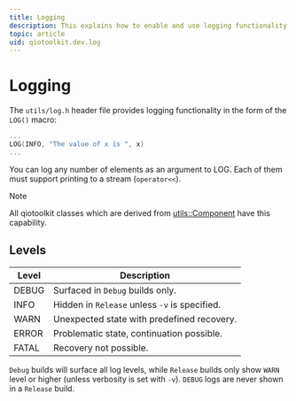 ```yaml
---
title: Logging
description: This explains how to enable and use logging functionality in qiotoolkit.
topic: article
uid: qiotoolkit.dev.log
---
```


Logging
=======

The `utils/log.h` header file provides logging functionality in the form of
the `LOG()` macro:

```C++
...
LOG(INFO, "The value of x is ", x)
...
```

You can log any number of elements as an argument to LOG. Each of them must support
printing to a stream (`operator<<`).

> [!NOTE]
> All qiotoolkit classes which are derived from
> [utils::Component](../../api/utils/component.yml) have this capability.

Levels
------

| Level | Description |
| ----- | ----------- |
| DEBUG | Surfaced in `Debug` builds only.              |
| INFO  | Hidden in `Release` unless `-v` is specified. |
| WARN  | Unexpected state with predefined recovery.    |
| ERROR | Problematic state, continuation possible.     |
| FATAL | Recovery not possible.                        |

`Debug` builds will surface all log levels, while `Release` builds only
show `WARN` level or higher (unless verbosity is set with `-v`). `DEBUG`
logs are never shown in a `Release` build.
